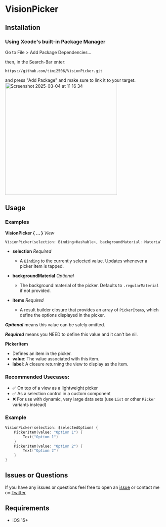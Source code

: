 # VisionPicker


## Installation
### Using Xcode's built-in Package Manager 
Go to File > Add Package Dependencies...

then, in the Search-Bar enter: 

```https://github.com/timi2506/VisionPicker.git``` 

and press "Add Package" and make sure to link it to your target.
<img width="362" alt="Screenshot 2025-03-04 at 11 16 34" src="https://github.com/user-attachments/assets/8b3672b9-9345-4d6b-9b0d-26d03bd189c7" />

## Usage
### Examples

**VisionPicker { ... }** *View*

```swift
VisionPicker(selection: Binding<Hashable>, backgroundMaterial: Material?, items: () -> [PickerItem<Hashable, LabelView>])
```

* **selection** *Required*

  * A `Binding` to the currently selected value. Updates whenever a picker item is tapped.
* **backgroundMaterial** *Optional*

  * The background material of the picker. Defaults to `.regularMaterial` if not provided.
* **items** *Required*

  * A result builder closure that provides an array of `PickerItem`s, which define the options displayed in the picker.

***Optional*** means this value can be safely omitted.

***Required*** means you NEED to define this value and it can't be nil.

**PickerItem**

* Defines an item in the picker.
* **value**: The value associated with this item.
* **label**: A closure returning the view to display as the item.

### Recommended Usecases:

* ✅ On top of a view as a lightweight picker
* ✅ As a selection control in a custom component
* ❌ For use with dynamic, very large data sets (use `List` or other `Picker` variants instead)

### Example

```swift
VisionPicker(selection: $selectedOption) {
    PickerItem(value: "Option 1") {
        Text("Option 1")
    }
    PickerItem(value: "Option 2") {
        Text("Option 2")
    }
}
```

## Issues or Questions

If you have any issues or questions feel free to open an [issue](https://github.com/timi2506/VisionPicker/issues/new/choose) or contact me on [Twitter](https://x.com/timi2506)

## Requirements
- iOS 15+
